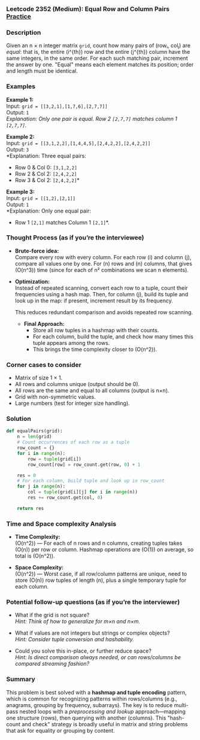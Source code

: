 ### Leetcode 2352 (Medium): Equal Row and Column Pairs [Practice](https://leetcode.com/problems/equal-row-and-column-pairs)

### Description  
Given an n × n integer matrix `grid`, count how many pairs of (rowᵢ, colⱼ) are *equal*: that is, the entire \(i^{th}\) row and the entire \(j^{th}\) column have the same integers, in the same order. For each such matching pair, increment the answer by one. "Equal" means each element matches its position; order and length must be identical.

### Examples  

**Example 1:**  
Input: `grid = [[3,2,1],[1,7,6],[2,7,7]]`  
Output: `1`  
*Explanation: Only one pair is equal. Row 2 `[2,7,7]` matches column 1 `[2,7,7]`.*

**Example 2:**  
Input: `grid = [[3,1,2,2],[1,4,4,5],[2,4,2,2],[2,4,2,2]]`  
Output: `3`  
*Explanation: Three equal pairs:  
- Row 0 & Col 0: `[3,1,2,2]`  
- Row 2 & Col 2: `[2,4,2,2]`  
- Row 3 & Col 2: `[2,4,2,2]`*

**Example 3:**  
Input: `grid = [[1,2],[2,1]]`  
Output: `1`  
*Explanation: Only one equal pair:  
- Row 1 `[2,1]` matches Column 1 `[2,1]`*.

### Thought Process (as if you’re the interviewee)  
- **Brute-force idea:**  
  Compare every row with every column. For each row \(i\) and column \(j\), compare all values one by one. For \(n\) rows and \(n\) columns, that gives \(O(n^3)\) time (since for each of n² combinations we scan n elements).

- **Optimization:**  
  Instead of repeated scanning, convert each row to a tuple, count their frequencies using a hash map. Then, for column \(j\), build its tuple and look up in the map: if present, increment result by its frequency.

  This reduces redundant comparison and avoids repeated row scanning.  
  - **Final Approach:**  
    - Store all row tuples in a hashmap with their counts.
    - For each column, build the tuple, and check how many times this tuple appears among the rows.
    - This brings the time complexity closer to \(O(n^2)\).

### Corner cases to consider  
- Matrix of size 1 × 1.
- All rows and columns unique (output should be 0).
- All rows are the same and equal to all columns (output is n×n).
- Grid with non-symmetric values.
- Large numbers (test for integer size handling).

### Solution

```python
def equalPairs(grid):
    n = len(grid)
    # Count occurrences of each row as a tuple
    row_count = {}
    for i in range(n):
        row = tuple(grid[i])
        row_count[row] = row_count.get(row, 0) + 1

    res = 0
    # For each column, build tuple and look up in row_count
    for j in range(n):
        col = tuple(grid[i][j] for i in range(n))
        res += row_count.get(col, 0)

    return res
```

### Time and Space complexity Analysis  

- **Time Complexity:**  
  \(O(n^2)\) — For each of n rows and n columns, creating tuples takes \(O(n)\) per row or column. Hashmap operations are \(O(1)\) on average, so total is \(O(n^2)\).

- **Space Complexity:**  
  \(O(n^2)\) — Worst case, if all row/column patterns are unique, need to store \(O(n)\) row tuples of length \(n\), plus a single temporary tuple for each column.

### Potential follow-up questions (as if you’re the interviewer)  

- What if the grid is not square?  
  *Hint: Think of how to generalize for m×n and n×m.*

- What if values are not integers but strings or complex objects?  
  *Hint: Consider tuple conversion and hashability.*

- Could you solve this in-place, or further reduce space?  
  *Hint: Is direct comparison always needed, or can rows/columns be compared streaming fashion?*

### Summary
This problem is best solved with a **hashmap and tuple encoding** pattern, which is common for recognizing patterns within rows/columns (e.g., anagrams, grouping by frequency, subarrays). The key is to reduce multi-pass nested loops with a *preprocessing and lookup* approach—mapping one structure (rows), then querying with another (columns). This "hash-count and check" strategy is broadly useful in matrix and string problems that ask for equality or grouping by content.